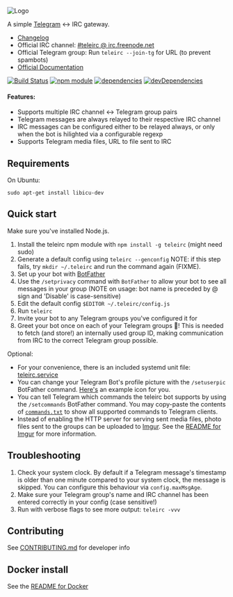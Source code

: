 ![Logo](/extras/logo.png)

A simple [Telegram](https://telegram.org/) ↔ IRC gateway.

* [Changelog](https://fruitiex.org/blog/tag/teleirc/)
* Official IRC channel: [#teleirc @ irc.freenode.net](https://kiwiirc.com/client/irc.freenode.net:+6697/#teleirc)
* Official Telegram group: Run `teleirc --join-tg` for URL (to prevent spambots)
* [Official Documentation](https://node-irc.readthedocs.io/en/latest/API.html#client)

[![Build Status](https://travis-ci.org/FruitieX/teleirc.svg?branch=develop)](https://travis-ci.org/FruitieX/teleirc)
[![npm module](https://img.shields.io/npm/v/teleirc.svg?style=flat)](https://www.npmjs.com/package/teleirc)
[![dependencies](https://david-dm.org/fruitiex/teleirc.svg)](https://david-dm.org/fruitiex/teleirc#info=Dependencies)
[![devDependencies](https://david-dm.org/fruitiex/teleirc/dev-status.svg)](https://david-dm.org/fruitiex/teleirc#info=devDependencies)

#### Features:

* Supports multiple IRC channel ↔ Telegram group pairs
* Telegram messages are always relayed to their respective IRC channel
* IRC messages can be configured either to be relayed always, or only when the
  bot is hilighted via a configurable regexp
* Supports Telegram media files, URL to file sent to IRC

Requirements
------------

On Ubuntu:
```
sudo apt-get install libicu-dev
```


Quick start
-----------

Make sure you've installed Node.js.

1. Install the teleirc npm module with `npm install -g teleirc` (might need
   sudo)
2. Generate a default config using `teleirc --genconfig`
   NOTE: if this step fails, try `mkdir ~/.teleirc` and run the command again (FIXME).
3. Set up your bot with [BotFather](https://telegram.me/botfather)
4. Use the `/setprivacy` command with `BotFather` to allow your bot to see all
   messages in your group (NOTE on usage: bot name is preceded by @ sign and
   'Disable' is case-sensitive)
5. Edit the default config `$EDITOR ~/.teleirc/config.js`
6. Run `teleirc`
7. Invite your bot to any Telegram groups you've configured it for
8. Greet your bot once on each of your Telegram groups :tada:! This is needed
   to fetch (and store!) an internally used group ID, making communication from
   IRC to the correct Telegram group possible.

Optional:

- For your convenience, there is an included systemd unit file:
  [teleirc.service](extras/teleirc.service)
- You can change your Telegram Bot's profile picture with the `/setuserpic`
  BotFather command. [Here's](/extras/icon.png) an example icon for you.
- You can tell Telegram which commands the teleirc bot supports by using the
  `/setcommands` BotFather command. You may copy-paste the contents of
  [`commands.txt`](/extras/commands.txt) to show all supported commands to
  Telegram clients.
- Instead of enabling the HTTP server for serving sent media files, photo files
  sent to the groups can be uploaded to [Imgur](http://imgur.com/). See the
  [README for Imgur](extras/Imgur_README.md) for more information.

Troubleshooting
---------------

1. Check your system clock. By default if a Telegram message's timestamp is
   older than one minute compared to your system clock, the message is skipped.
   You can configure this behaviour via `config.maxMsgAge`.
2. Make sure your Telegram group's name and IRC channel has been entered
   correctly in your config (case sensitive!)
3. Run with verbose flags to see more output: `teleirc -vvv`

Contributing
------------

See [CONTRIBUTING.md](CONTRIBUTING.md) for developer info

Docker install
--------------

See the [README for Docker](extras/Docker_README.md)
